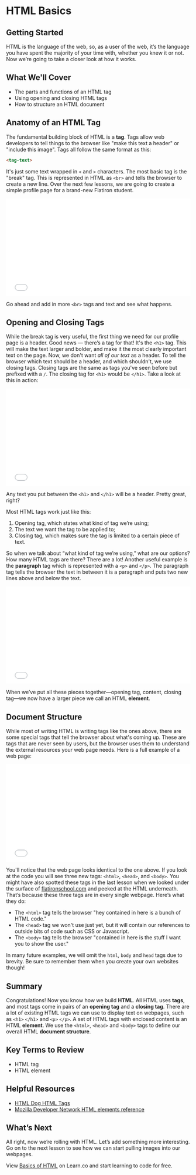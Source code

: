 # HTML Basics

## Getting Started

HTML is the language of the web, so, as a user of the web, it’s the language you
have spent the majority of your time with, whether you knew it or not. Now we’re
going to take a closer look at how it works.

## What We'll Cover

- The parts and functions of an HTML tag
- Using opening and closing HTML tags
- How to structure an HTML document

## Anatomy of an HTML Tag

The fundamental building block of HTML is a __tag__. Tags allow web developers
to tell things to the browser like "make this text a header" or "include this
image". Tags all follow the same format as this:

```html
<tag-text>
```

It's just some text wrapped in `<` and `>` characters. The most basic tag is
the "break" tag. This is represented in HTML as `<br>` and tells the browser to
create a new line. Over the next few lessons, we are going to create a simple
profile page for a brand-new Flatiron student.

<iframe height='265' scrolling='no' title='intro br' src='//codepen.io/joemburgess/embed/MoJLVL/?height=265&theme-id=0&default-tab=html,result&embed-version=2&editable=true' frameborder='no' allowtransparency='true' allowfullscreen='true' style='width: 100%;'>See the Pen <a href='https://codepen.io/joemburgess/pen/MoJLVL/'>intro br</a> by Joe Burgess (<a href='https://codepen.io/joemburgess'>@joemburgess</a>) on <a href='https://codepen.io'>CodePen</a>.
</iframe>

Go ahead and add in more `<br>` tags and text and see what happens.

## Opening and Closing Tags

While the break tag is very useful, the first thing we need for our profile page
is a header. Good news &mdash; there’s a tag for that! It's the `<h1>` tag. This
will make the text larger and bolder, and make it the most clearly important
text on the page. Now, we don't want _all of our text_ as a header. To tell the
browser which text should be a header, and which shouldn't, we use closing tags.
Closing tags are the same as tags you've seen before but prefixed with a `/`. The
closing tag for `<h1>` would be `</h1>`. Take a look at this in action:

<iframe height='265' scrolling='no' title='closing tags' src='//codepen.io/joemburgess/embed/BZpMPJ/?height=265&theme-id=0&default-tab=html,result&embed-version=2&editable=true' frameborder='no' allowtransparency='true' allowfullscreen='true' style='width: 100%;'>See the Pen <a href='https://codepen.io/joemburgess/pen/BZpMPJ/'>closing tags</a> by Joe Burgess (<a href='https://codepen.io/joemburgess'>@joemburgess</a>) on <a href='https://codepen.io'>CodePen</a>.
</iframe>

Any text you put between the `<h1>` and `</h1>` will be a header. Pretty great,
right?

Most HTML tags work just like this:

1. Opening tag, which states what kind of tag we’re using;
2. The text we want the tag to be applied to;
3. Closing tag, which makes sure the tag is limited to a certain piece of text.

So when we talk about “what kind of tag we’re using,” what are our options? How
many HTML tags are there? There are a lot! Another useful example is the
__paragraph__ tag which is represented with a `<p>` and `</p>`. The paragraph tag tells the
browser the text in between it is a paragraph and puts two new lines above and
below the text.

<iframe height='265' scrolling='no' title='p tag' src='//codepen.io/joemburgess/embed/owBmQL/?height=265&theme-id=0&default-tab=html,result&embed-version=2' frameborder='no' allowtransparency='true' allowfullscreen='true' style='width: 100%;'>See the Pen <a href='https://codepen.io/joemburgess/pen/owBmQL/'>p tag</a> by Joe Burgess (<a href='https://codepen.io/joemburgess'>@joemburgess</a>) on <a href='https://codepen.io'>CodePen</a>.
</iframe>

When we’ve put all these pieces together—opening tag, content, closing tag—we
now have a larger piece we call an HTML __element__.

## Document Structure

While most of writing HTML is writing tags like the ones above, there are some
special tags that tell the browser about what's coming up. These are tags that
are never seen by users, but the browser uses them to understand the external
resources your web page needs. Here is a full example of a web page:

<iframe height='265' scrolling='no' title='Intro to HTML' src='//codepen.io/joemburgess/embed/jwydYp/?height=265&theme-id=0&default-tab=html,result&embed-version=2&editable=true' frameborder='no' allowtransparency='true' allowfullscreen='true' style='width: 100%;'>See the Pen <a href='https://codepen.io/joemburgess/pen/jwydYp/'>Intro to HTML</a> by Joe Burgess (<a href='https://codepen.io/joemburgess'>@joemburgess</a>) on <a href='https://codepen.io'>CodePen</a>.
</iframe>

You'll notice that the web page looks identical to the one above. If you look at
the code you will see three new tags: `<html>`, `<head>`, and `<body>`. You
might have also spotted these tags in the last lesson when we looked under the
surface of [flatironschool.com][site] and peeked at the HTML underneath. That’s
because these three tags are in every single webpage. Here’s what they do:

[site]: https://flatironschool.com

- The `<html>` tag tells the browser "hey contained in here is a bunch of HTML
  code."
- The `<head>` tag we won't use just yet, but it will contain our
  references to outside bits of code such as CSS or Javascript.
- The `<body>` tag tells the browser "contained in here is the stuff I want you
  to show the user."

In many future examples, we will omit the `html`, `body` and `head` tags due to
brevity. Be sure to remember them when you create your own websites though!

## Summary

Congratulations! Now you know how we build __HTML__. All HTML uses __tags__, and
most tags come in pairs of an __opening tag__ and a __closing tag__. There are a
lot of existing HTML tags we can use to display text on webpages, such as `<h1>`
`</h1>` and `<p>` `</p>`. A set of HTML tags with enclosed content is an HTML
__element__. We use the `<html>`, `<head>` and `<body>` tags to define our
overall HTML __document structure__.

## Key Terms to Review

- HTML tag
- HTML element

## Helpful Resources

- [HTML Dog HTML Tags](http://www.htmldog.com/references/html/tags/)
- [Mozilla Developer Network HTML elements reference](https://developer.mozilla.org/en-US/docs/Web/HTML/Element)

## What’s Next

All right, now we’re rolling with HTML. Let’s add something more interesting. Go
on to the next lesson to see how we can start pulling images into our webpages.

<p class='util--hide'>View <a href='https://learn.co/lessons/html-syntax-overview'>Basics of HTML</a> on Learn.co and start learning to code for free.</p>
